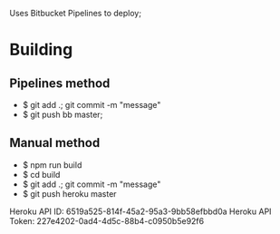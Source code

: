 Uses Bitbucket Pipelines to deploy;

# Building 
## Pipelines method
- $ git add .; git commit -m "message"
- $ git push bb master;

## Manual method
- $ npm run build
- $ cd build
- $ git add .; git commit -m "message"
- $ git push heroku master



Heroku API ID: 6519a525-814f-45a2-95a3-9bb58efbbd0a
Heroku API Token: 227e4202-0ad4-4d5c-88b4-c0950b5e92f6